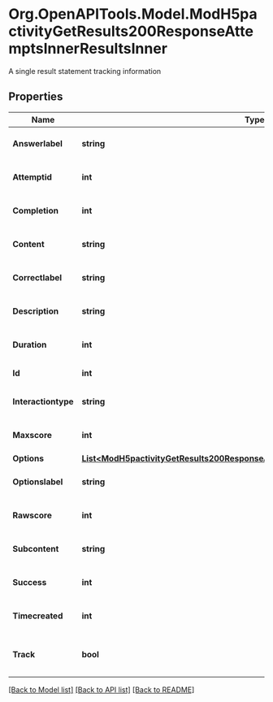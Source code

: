 # Org.OpenAPITools.Model.ModH5pactivityGetResults200ResponseAttemptsInnerResultsInner
A single result statement tracking information

## Properties

Name | Type | Description | Notes
------------ | ------------- | ------------- | -------------
**Answerlabel** | **string** | Label used for user answers | [optional] [default to "null"]
**Attemptid** | **int** | ID of the H5P attempt | [optional] [default to null]
**Completion** | **int** | Result completion | [optional] [default to null]
**Content** | **string** | Result extra content | [optional] [default to "null"]
**Correctlabel** | **string** | Label used for correct answers | [optional] [default to "null"]
**Description** | **string** | Result description | [optional] [default to "null"]
**Duration** | **int** | Result duration in seconds | [optional] [default to 0]
**Id** | **int** | ID of the context | [optional] 
**Interactiontype** | **string** | Interaction type | [optional] [default to "null"]
**Maxscore** | **int** | Result max score | [optional] [default to null]
**Options** | [**List&lt;ModH5pactivityGetResults200ResponseAttemptsInnerResultsInnerOptionsInner&gt;**](ModH5pactivityGetResults200ResponseAttemptsInnerResultsInnerOptionsInner.md) |  | [optional] 
**Optionslabel** | **string** | Label used for result options | [optional] [default to "null"]
**Rawscore** | **int** | Result score value | [optional] [default to null]
**Subcontent** | **string** | Subcontent identifier | [optional] [default to "null"]
**Success** | **int** | Result success | [optional] [default to null]
**Timecreated** | **int** | Result creation | [optional] [default to null]
**Track** | **bool** | If the result has valid track information | [optional] [default to null]

[[Back to Model list]](../README.md#documentation-for-models) [[Back to API list]](../README.md#documentation-for-api-endpoints) [[Back to README]](../README.md)

